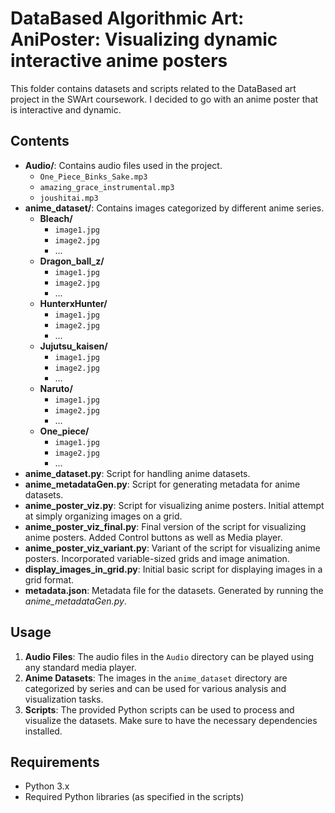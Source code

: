 # DataBased Algorithmic Art: AniPoster: Visualizing dynamic interactive anime posters

This folder contains datasets and scripts related to the DataBased art project in the SWArt coursework. 
I decided to go with an anime poster that is interactive and dynamic.

## Contents

- **Audio/**: Contains audio files used in the project.
  - `One_Piece_Binks_Sake.mp3`
  - `amazing_grace_instrumental.mp3`
  - `joushitai.mp3`
- **anime_dataset/**: Contains images categorized by different anime series.
  - **Bleach/**
    - `image1.jpg`
    - `image2.jpg`
    - ...
  - **Dragon_ball_z/**
    - `image1.jpg`
    - `image2.jpg`
    - ...
  - **HunterxHunter/**
    - `image1.jpg`
    - `image2.jpg`
    - ...
  - **Jujutsu_kaisen/**
    - `image1.jpg`
    - `image2.jpg`
    - ...
  - **Naruto/**
    - `image1.jpg`
    - `image2.jpg`
    - ...
  - **One_piece/**
    - `image1.jpg`
    - `image2.jpg`
    - ...
- **anime_dataset.py**: Script for handling anime datasets.
- **anime_metadataGen.py**: Script for generating metadata for anime datasets.
- **anime_poster_viz.py**: Script for visualizing anime posters. Initial attempt at simply organizing images on a grid.
- **anime_poster_viz_final.py**: Final version of the script for visualizing anime posters. Added Control buttons as well as Media player.
- **anime_poster_viz_variant.py**: Variant of the script for visualizing anime posters. Incorporated variable-sized grids and image animation.
- **display_images_in_grid.py**: Initial basic script for displaying images in a grid format.
- **metadata.json**: Metadata file for the datasets. Generated by running the *anime_metadataGen.py*.

## Usage

1. **Audio Files**: The audio files in the `Audio` directory can be played using any standard media player.
2. **Anime Datasets**: The images in the `anime_dataset` directory are categorized by series and can be used for various analysis and visualization tasks.
3. **Scripts**: The provided Python scripts can be used to process and visualize the datasets. Make sure to have the necessary dependencies installed.

## Requirements

- Python 3.x
- Required Python libraries (as specified in the scripts)
